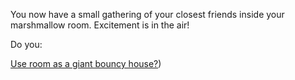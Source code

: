 You now have a small gathering of your closest friends inside
your marshmallow room. Excitement is in the air!

Do you:

[Use room as a giant bouncy house?](bouncy_house/jumparound.md))
